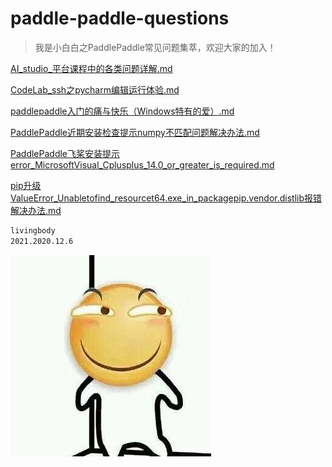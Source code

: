# paddle-paddle-questions
>我是小白白之PaddlePaddle常见问题集萃，欢迎大家的加入！

[AI_studio_平台课程中的各类问题详解.md](AI_studio_平台课程中的各类问题详解.md)

[CodeLab_ssh之pycharm编辑运行体验.md](CodeLab_ssh之pycharm编辑运行体验.md)

[paddlepaddle入门的痛与快乐（Windows特有的爱）.md](paddlepaddle入门的痛与快乐（Windows特有的爱）.md)

[PaddlePaddle近期安装检查提示numpy不匹配问题解决办法.md](PaddlePaddle近期安装检查提示numpy不匹配问题解决办法.md)

[PaddlePaddle飞桨安装提示error_MicrosoftVisual_Cplusplus_14.0_or_greater_is_required.md](PaddlePaddle飞桨安装提示error_MicrosoftVisual_Cplusplus_14.0_or_greater_is_required.md)

[pip升级ValueError_Unabletofind_resourcet64.exe_in_packagepip.vendor.distlib报错解决办法.md](pip升级ValueError_Unabletofind_resourcet64.exe_in_packagepip.vendor.distlib报错解决办法.md)



```bash
livingbody
2021.2020.12.6
```
![img/1.jpg](img/1.jpg)







